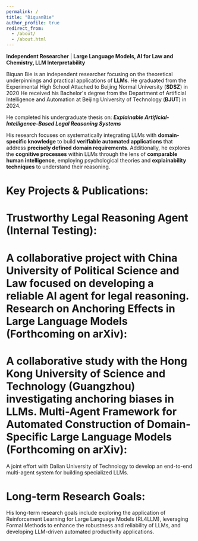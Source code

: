 ```yaml
---
permalink: /
title: "BiquanBie"
author_profile: true
redirect_from: 
  - /about/
  - /about.html
---
```

**Independent Researcher** | **Large Language Models, AI for Law and Chemistry, LLM Interpretability**

Biquan Bie is an independent researcher focusing on the theoretical underpinnings and practical applications of **LLMs**. 
He graduated from the Experimental High School Attached to Beijing Normal University (**SDSZ**) in 2020
He received his Bachelor's degree from the Department of Artificial Intelligence and Automation at Beijing University of Technology (**BJUT**) in 2024.

He completed his undergraduate thesis on: ***Explainable Artificial-Intelligence-Based Legal Reasoning Systems***

His research focuses on systematically integrating LLMs with **domain-specific knowledge** to build **verifiable automated applications** that address **precisely defined domain requirements**. Additionally, he explores the **cognitive processes** within LLMs through the lens of **comparable human intelligence**, employing psychological theories and **explainability techniques** to understand their reasoning.


**Key Projects & Publications:**
=====
Trustworthy Legal Reasoning Agent (Internal Testing): 
====
A collaborative project with China University of Political Science and Law focused on developing a reliable AI agent for legal reasoning.
Research on Anchoring Effects in Large Language Models (Forthcoming on arXiv):
====
A collaborative study with the Hong Kong University of Science and Technology (Guangzhou) investigating anchoring biases in LLMs.
Multi-Agent Framework for Automated Construction of Domain-Specific Large Language Models (Forthcoming on arXiv):
===
A joint effort with Dalian University of Technology to develop an end-to-end multi-agent system for building specialized LLMs.

Long-term Research Goals:
====
His long-term research goals include exploring the application of Reinforcement Learning for Large Language Models (RL4LLM), leveraging Formal Methods to enhance the robustness and reliability of LLMs, and developing LLM-driven automated productivity applications.
